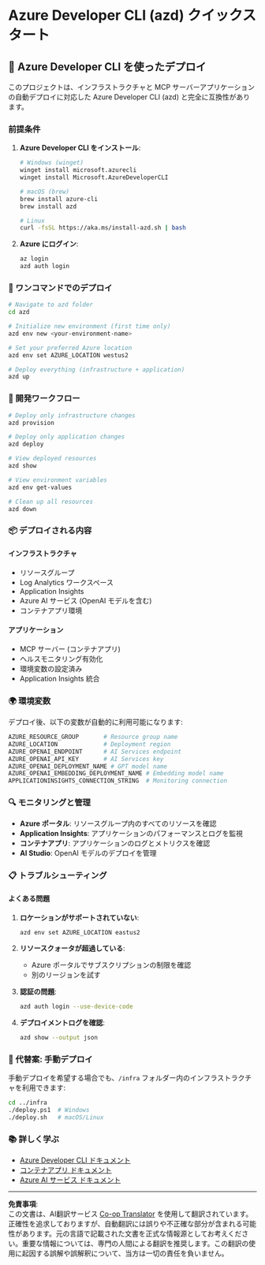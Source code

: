 <!--
CO_OP_TRANSLATOR_METADATA:
{
  "original_hash": "3ef1c97c5c40577da3be422d29276383",
  "translation_date": "2025-09-30T12:21:02+00:00",
  "source_file": "azd/README.md",
  "language_code": "ja"
}
-->
# Azure Developer CLI (azd) クイックスタート

## 🚀 Azure Developer CLI を使ったデプロイ

このプロジェクトは、インフラストラクチャと MCP サーバーアプリケーションの自動デプロイに対応した Azure Developer CLI (azd) と完全に互換性があります。

### 前提条件

1. **Azure Developer CLI をインストール**:
   ```bash
   # Windows (winget)
   winget install microsoft.azurecli
   winget install Microsoft.AzureDeveloperCLI
   
   # macOS (brew)
   brew install azure-cli
   brew install azd
   
   # Linux
   curl -fsSL https://aka.ms/install-azd.sh | bash
   ```

2. **Azure にログイン**:
   ```bash
   az login
   azd auth login
   ```

### 🎯 ワンコマンドでのデプロイ

```bash
# Navigate to azd folder
cd azd

# Initialize new environment (first time only)
azd env new <your-environment-name>

# Set your preferred Azure location
azd env set AZURE_LOCATION westus2

# Deploy everything (infrastructure + application)
azd up
```

### 🔧 開発ワークフロー

```bash
# Deploy only infrastructure changes
azd provision

# Deploy only application changes  
azd deploy

# View deployed resources
azd show

# View environment variables
azd env get-values

# Clean up all resources
azd down
```

### 📦 デプロイされる内容

#### **インフラストラクチャ**
- リソースグループ
- Log Analytics ワークスペース  
- Application Insights
- Azure AI サービス (OpenAI モデルを含む)
- コンテナアプリ環境

#### **アプリケーション**
- MCP サーバー (コンテナアプリ)
- ヘルスモニタリング有効化
- 環境変数の設定済み
- Application Insights 統合

### 🌍 環境変数

デプロイ後、以下の変数が自動的に利用可能になります:

```bash
AZURE_RESOURCE_GROUP       # Resource group name
AZURE_LOCATION             # Deployment region
AZURE_OPENAI_ENDPOINT      # AI Services endpoint
AZURE_OPENAI_API_KEY       # AI Services key
AZURE_OPENAI_DEPLOYMENT_NAME # GPT model name
AZURE_OPENAI_EMBEDDING_DEPLOYMENT_NAME # Embedding model name
APPLICATIONINSIGHTS_CONNECTION_STRING  # Monitoring connection
```

### 🔍 モニタリングと管理

- **Azure ポータル**: リソースグループ内のすべてのリソースを確認
- **Application Insights**: アプリケーションのパフォーマンスとログを監視
- **コンテナアプリ**: アプリケーションのログとメトリクスを確認
- **AI Studio**: OpenAI モデルのデプロイを管理

### 📋 トラブルシューティング

#### **よくある問題**

1. **ロケーションがサポートされていない**:
   ```bash
   azd env set AZURE_LOCATION eastus2
   ```

2. **リソースクォータが超過している**:
   - Azure ポータルでサブスクリプションの制限を確認
   - 別のリージョンを試す

3. **認証の問題**:
   ```bash
   azd auth login --use-device-code
   ```

4. **デプロイメントログを確認**:
   ```bash
   azd show --output json
   ```

### 🔄 代替案: 手動デプロイ

手動デプロイを希望する場合でも、`/infra` フォルダー内のインフラストラクチャを利用できます:

```bash
cd ../infra
./deploy.ps1  # Windows
./deploy.sh   # macOS/Linux
```

### 📚 詳しく学ぶ

- [Azure Developer CLI ドキュメント](https://docs.microsoft.com/azure/developer/azure-developer-cli/)
- [コンテナアプリ ドキュメント](https://docs.microsoft.com/azure/container-apps/)
- [Azure AI サービス ドキュメント](https://docs.microsoft.com/azure/ai-services/)

---

**免責事項**:  
この文書は、AI翻訳サービス [Co-op Translator](https://github.com/Azure/co-op-translator) を使用して翻訳されています。正確性を追求しておりますが、自動翻訳には誤りや不正確な部分が含まれる可能性があります。元の言語で記載された文書を正式な情報源としてお考えください。重要な情報については、専門の人間による翻訳を推奨します。この翻訳の使用に起因する誤解や誤解釈について、当方は一切の責任を負いません。